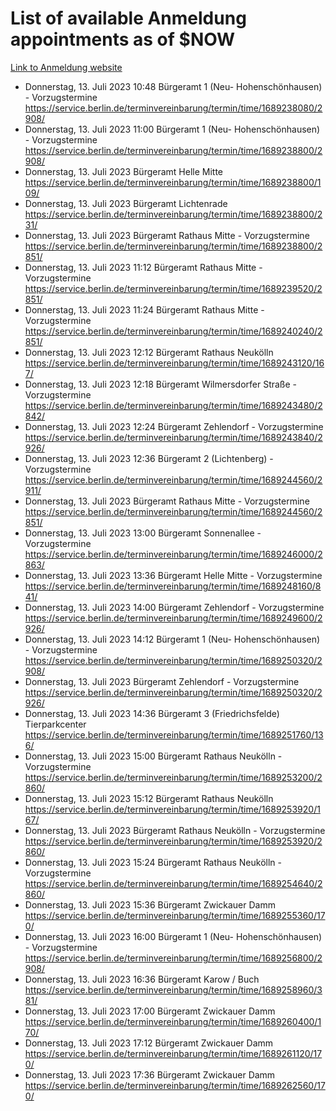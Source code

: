 # List of available Anmeldung appointments as of $NOW
[Link to Anmeldung website](https://service.berlin.de/terminvereinbarung/termin/tag.php?termin=1&anliegen[]=120686&dienstleisterlist=122210,122217,327316,122219,327312,122227,327314,122231,327346,122243,327348,122254,122252,329742,122260,329745,122262,329748,122271,327278,122273,327274,122277,327276,330436,122280,327294,122282,327290,122284,327292,122291,327270,122285,327266,122286,327264,122296,327268,150230,329760,122297,327286,122294,327284,122312,329763,122314,329775,122304,327330,122311,327334,122309,327332,317869,122281,327352,122279,329772,122283,122276,327324,122274,327326,122267,329766,122246,327318,122251,327320,122257,327322,122208,327298,122226,327300&herkunft=http%3A%2F%2Fservice.berlin.de%2Fdienstleistung%2F120686%2F)
- Donnerstag, 13. Juli 2023 10:48 Bürgeramt 1 (Neu- Hohenschönhausen) - Vorzugstermine https://service.berlin.de/terminvereinbarung/termin/time/1689238080/2908/
- Donnerstag, 13. Juli 2023 11:00 Bürgeramt 1 (Neu- Hohenschönhausen) - Vorzugstermine https://service.berlin.de/terminvereinbarung/termin/time/1689238800/2908/
- Donnerstag, 13. Juli 2023  Bürgeramt Helle Mitte https://service.berlin.de/terminvereinbarung/termin/time/1689238800/109/
- Donnerstag, 13. Juli 2023  Bürgeramt Lichtenrade https://service.berlin.de/terminvereinbarung/termin/time/1689238800/231/
- Donnerstag, 13. Juli 2023  Bürgeramt Rathaus Mitte - Vorzugstermine https://service.berlin.de/terminvereinbarung/termin/time/1689238800/2851/
- Donnerstag, 13. Juli 2023 11:12 Bürgeramt Rathaus Mitte - Vorzugstermine https://service.berlin.de/terminvereinbarung/termin/time/1689239520/2851/
- Donnerstag, 13. Juli 2023 11:24 Bürgeramt Rathaus Mitte - Vorzugstermine https://service.berlin.de/terminvereinbarung/termin/time/1689240240/2851/
- Donnerstag, 13. Juli 2023 12:12 Bürgeramt Rathaus Neukölln https://service.berlin.de/terminvereinbarung/termin/time/1689243120/167/
- Donnerstag, 13. Juli 2023 12:18 Bürgeramt Wilmersdorfer Straße - Vorzugstermine https://service.berlin.de/terminvereinbarung/termin/time/1689243480/2842/
- Donnerstag, 13. Juli 2023 12:24 Bürgeramt Zehlendorf - Vorzugstermine https://service.berlin.de/terminvereinbarung/termin/time/1689243840/2926/
- Donnerstag, 13. Juli 2023 12:36 Bürgeramt 2 (Lichtenberg) - Vorzugstermine https://service.berlin.de/terminvereinbarung/termin/time/1689244560/2911/
- Donnerstag, 13. Juli 2023  Bürgeramt Rathaus Mitte - Vorzugstermine https://service.berlin.de/terminvereinbarung/termin/time/1689244560/2851/
- Donnerstag, 13. Juli 2023 13:00 Bürgeramt Sonnenallee - Vorzugstermine https://service.berlin.de/terminvereinbarung/termin/time/1689246000/2863/
- Donnerstag, 13. Juli 2023 13:36 Bürgeramt Helle Mitte - Vorzugstermine https://service.berlin.de/terminvereinbarung/termin/time/1689248160/841/
- Donnerstag, 13. Juli 2023 14:00 Bürgeramt Zehlendorf - Vorzugstermine https://service.berlin.de/terminvereinbarung/termin/time/1689249600/2926/
- Donnerstag, 13. Juli 2023 14:12 Bürgeramt 1 (Neu- Hohenschönhausen) - Vorzugstermine https://service.berlin.de/terminvereinbarung/termin/time/1689250320/2908/
- Donnerstag, 13. Juli 2023  Bürgeramt Zehlendorf - Vorzugstermine https://service.berlin.de/terminvereinbarung/termin/time/1689250320/2926/
- Donnerstag, 13. Juli 2023 14:36 Bürgeramt 3 (Friedrichsfelde) Tierparkcenter https://service.berlin.de/terminvereinbarung/termin/time/1689251760/136/
- Donnerstag, 13. Juli 2023 15:00 Bürgeramt Rathaus Neukölln - Vorzugstermine https://service.berlin.de/terminvereinbarung/termin/time/1689253200/2860/
- Donnerstag, 13. Juli 2023 15:12 Bürgeramt Rathaus Neukölln https://service.berlin.de/terminvereinbarung/termin/time/1689253920/167/
- Donnerstag, 13. Juli 2023  Bürgeramt Rathaus Neukölln - Vorzugstermine https://service.berlin.de/terminvereinbarung/termin/time/1689253920/2860/
- Donnerstag, 13. Juli 2023 15:24 Bürgeramt Rathaus Neukölln - Vorzugstermine https://service.berlin.de/terminvereinbarung/termin/time/1689254640/2860/
- Donnerstag, 13. Juli 2023 15:36 Bürgeramt Zwickauer Damm https://service.berlin.de/terminvereinbarung/termin/time/1689255360/170/
- Donnerstag, 13. Juli 2023 16:00 Bürgeramt 1 (Neu- Hohenschönhausen) - Vorzugstermine https://service.berlin.de/terminvereinbarung/termin/time/1689256800/2908/
- Donnerstag, 13. Juli 2023 16:36 Bürgeramt Karow / Buch https://service.berlin.de/terminvereinbarung/termin/time/1689258960/381/
- Donnerstag, 13. Juli 2023 17:00 Bürgeramt Zwickauer Damm https://service.berlin.de/terminvereinbarung/termin/time/1689260400/170/
- Donnerstag, 13. Juli 2023 17:12 Bürgeramt Zwickauer Damm https://service.berlin.de/terminvereinbarung/termin/time/1689261120/170/
- Donnerstag, 13. Juli 2023 17:36 Bürgeramt Zwickauer Damm https://service.berlin.de/terminvereinbarung/termin/time/1689262560/170/

